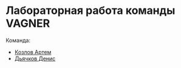 # Лабораторная работа команды VAGNER
Команда:
- [Козлов Артем](https://github.com/ArtemKD/ProgrammingMethods/tree/main/KozlovAD)
- [Дьячков Денис](https://github.com/ArtemKD/ProgrammingMethods/tree/main/DenisDyachkov)
